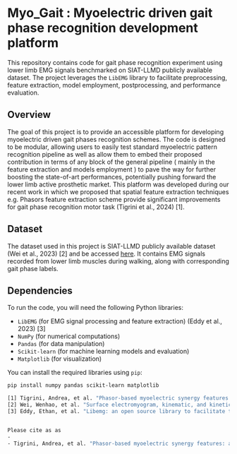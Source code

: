 # Myo_Gait : Myoelectric driven gait phase recognition development platform

This repository contains code for gait phase recognition experiment using lower limb EMG signals benchmarked on SIAT-LLMD publicly available dataset. The project leverages the `LibEMG` library to facilitate preprocessing, feature extraction, model employment, postprocessing, and performance evaluation.
## Overview

The goal of this project is to provide an accessible platform for developing myoelectric driven gait phases recognition schemes. The code is designed to be modular, allowing users to easily test standard myoelectric pattern recognition pipeline as well as allow them to embed their proposed contribution in terms of any block of the general pipeline ( mainly in the feature extraction and models employment ) to pave the way for further boosting the state-of-art performances, potentially pushing forward the lower limb active prosthetic market. This platform was developed during our recent work in which we proposed that spatial feature extraction techniques e.g. Phasors feature extraction scheme provide significant improvements for gait phase recognition motor task  (Tigrini et al., 2024) [1].

## Dataset

The dataset used in this project is SIAT-LLMD publicly available dataset (Wei et al., 2023) [2] and be accessed [here](https://pubmed.ncbi.nlm.nih.gov/37280249/). It contains EMG signals recorded from lower limb muscles during walking, along with corresponding gait phase labels.

## Dependencies

To run the code, you will need the following Python libraries:

- `LibEMG` (for EMG signal processing and feature extraction) (Eddy et al., 2023) [3]
- `NumPy` (for numerical computations)
- `Pandas` (for data manipulation)
- `Scikit-learn` (for machine learning models and evaluation)
- `Matplotlib` (for visualization)

You can install the required libraries using `pip`:

```bash
pip install numpy pandas scikit-learn matplotlib

[1] Tigrini, Andrea, et al. "Phasor-based myoelectric synergy features: a fast hand-crafted feature extraction scheme for boosting performance in gait phase recognition." Sensors 24.17 (2024): 5828.
[2] Wei, Wenhao, et al. "Surface electromyogram, kinematic, and kinetic dataset of lower limb walking for movement intent recognition." Scientific Data 10.1 (2023): 358.
[3] Eddy, Ethan, et al. "Libemg: an open source library to facilitate the exploration of myoelectric control." IEEE Access (2023).


Please cite as as
- 
- Tigrini, Andrea, et al. "Phasor-based myoelectric synergy features: a fast hand-crafted feature extraction scheme for boosting performance in gait phase recognition." Sensors 24.17 (2024): 5828.
